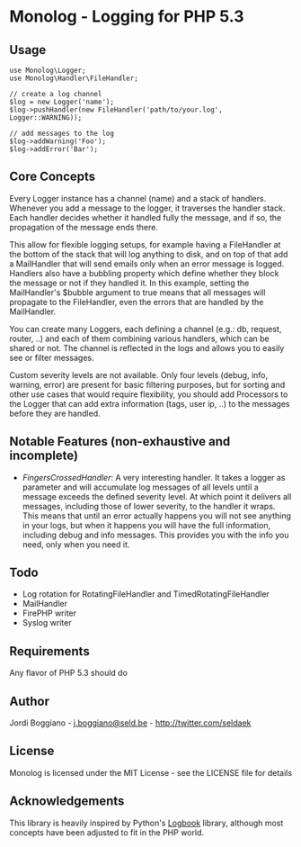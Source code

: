 Monolog - Logging for PHP 5.3
=============================

Usage
-----

    use Monolog\Logger;
    use Monolog\Handler\FileHandler;

    // create a log channel
    $log = new Logger('name');
    $log->pushHandler(new FileHandler('path/to/your.log', Logger::WARNING));

    // add messages to the log
    $log->addWarning('Foo');
    $log->addError('Bar');

Core Concepts
-------------

Every Logger instance has a channel (name) and a stack of handlers. Whenever you add a message to the logger, it traverses the handler stack. Each handler decides whether it handled fully the message, and if so, the propagation of the message ends there.

This allow for flexible logging setups, for example having a FileHandler at the bottom of the stack that will log anything to disk, and on top of that add a MailHandler that will send emails only when an error message is logged. Handlers also have a bubbling property which define whether they block the message or not if they handled it. In this example, setting the MailHandler's $bubble argument to true means that all messages will propagate to the FileHandler, even the errors that are handled by the MailHandler.

You can create many Loggers, each defining a channel (e.g.: db, request, router, ..) and each of them combining various handlers, which can be shared or not. The channel is reflected in the logs and allows you to easily see or filter messages.

Custom severity levels are not available. Only four levels (debug, info, warning, error) are present for basic filtering purposes, but for sorting and other use cases that would require flexibility, you should add Processors to the Logger that can add extra information (tags, user ip, ..) to the messages before they are handled.

Notable Features (non-exhaustive and incomplete)
------------------------------------------------

- _FingersCrossedHandler_: A very interesting handler. It takes a logger as parameter and will accumulate log messages of all levels until a message exceeds the defined severity level. At which point it delivers all messages, including those of lower severity, to the handler it wraps. This means that until an error actually happens you will not see anything in your logs, but when it happens you will have the full information, including debug and info messages. This provides you with the info you need, only when you need it.

Todo
----

- Log rotation for RotatingFileHandler and TimedRotatingFileHandler
- MailHandler
- FirePHP writer
- Syslog writer

Requirements
------------

Any flavor of PHP 5.3 should do

Author
------

Jordi Boggiano - <j.boggiano@seld.be> - <http://twitter.com/seldaek>

License
-------

Monolog is licensed under the MIT License - see the LICENSE file for details

Acknowledgements
----------------

This library is heavily inspired by Python's [Logbook](http://packages.python.org/Logbook/) library, although most concepts have been adjusted to fit in the PHP world.
